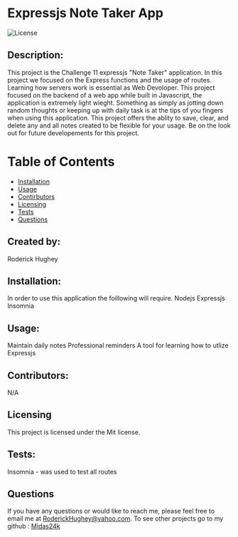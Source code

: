 # Expressjs Note Taker App
 
  ![License](https://img.shields.io/badge/License-Mit-yellow.svg)

  ## Description:
  This project is the Challenge 11 expressjs "Note Taker" application. In this project we focused on the Express functions and the usage of routes. Learning how servers work is essential as Web Devoloper. This project focused on the backend of a web app while built in Javascript, the application is extremely light wieght. Something as simply as jotting down random thoughts or keeping up with daily task is at the tips of you fingers when using this application. This project offers the ablity to save, clear, and delete any and all notes created to be flexible for your usage. Be on the look out for future developements for this project.

  # Table of Contents

  * [Installation](#installation)
  * [Usage](#usage)
  * [Contirbutors](#contirbutors)
  * [Licensing](#Licensing)
  * [Tests](#tests)
  * [Questions](#questions)
  
  ## Created by:
  Roderick Hughey
   
  ## Installation:
  In order to use this application the foillowing will require.
  Nodejs
  Expressjs
  Insomnia


  ## Usage:
  Maintain daily notes 
  Professional reminders
  A tool for learning how to utlize Expressjs


  ## Contributors:
  N/A

  ## Licensing
    
  This project is licensed under the Mit license.

  ## Tests:
  Insomnia - was used to test all routes 

  ## Questions

  If you have any questions or would like to reach me, please feel free to email me at [RoderickHughey@yahoo.com](mailto:RoderickHughey@yahoo.com).
  To see other projects go to my github : [Midas24k](https://github.com/Midas24k)

  
  
